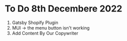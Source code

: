 # To Do 8th Decembere 2022

1. Gatsby Shopify Plugin 
2. MUI -> the menu button isn't working
3. Add Content By Our Copywriter 

